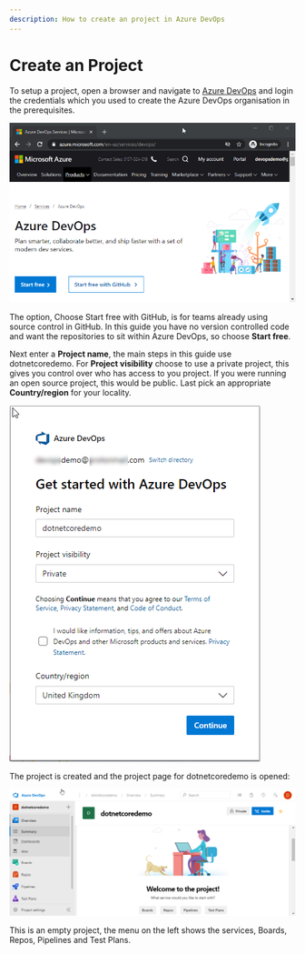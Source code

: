 ```yaml
---
description: How to create an project in Azure DevOps
---
```


# Create an Project

 To setup a project, open a browser and navigate to [Azure DevOps](http://dev.azure.com/) and login the credentials which you used to create the Azure DevOps organisation in the prerequisites.

![](.gitbook/assets/step1-azuredevops-createorg.png)

The option, Choose Start free with GitHub, is for teams already using source control in GitHub. In this guide you have no version controlled code and want the repositories to sit within Azure DevOps, so choose **Start free**.

Next enter a **Project name**, the main steps in this guide use dotnetcoredemo. For **Project visibility** choose to use a private project, this gives you control over who has access to you project. If you were running an open source project, this would be public. Last pick an appropriate **Country/region** for your locality.

![Demo Project Creation](.gitbook/assets/step1-azuredevops-createproject.png)

The project is created and the project page for dotnetcoredemo is opened:

![Open New Project](.gitbook/assets/step1-azuredevops-emptyproject.png)

This is an empty project, the menu on the left shows the services, Boards, Repos, Pipelines and Test Plans. 


